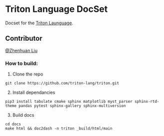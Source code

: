 Triton Language DocSet
=======================

Docset for the [Triton Launguage](https://triton-lang.org/main/index.html).

## Contributor
[@Zhenhuan Liu](https://github.com/Victarry)

### How to build:
1. Clone the repo
```
git clone https://github.com/triton-lang/triton.git
```
2. Install dependancies
```
pip3 install tabulate cmake sphinx matplotlib myst_parser sphinx-rtd-theme pandas pytest sphinx-gallery sphinx-multiversion
```
3. Build docs
```
cd docs
make html && doc2dash -n triton _build/html/main
```

